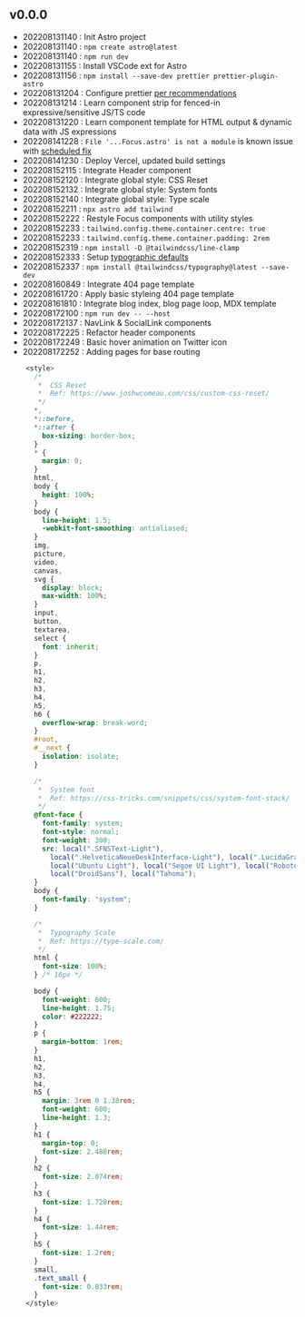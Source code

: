 
## v0.0.0
- 202208131140 : Init Astro project
- 202208131140 : `npm create astro@latest`
- 202208131140 : `npm run dev`
- 202208131155 : Install VSCode ext for Astro
- 202208131156 : `npm install --save-dev prettier prettier-plugin-astro`
- 202208131204 : Configure prettier [per recommendations](https://github.com/withastro/prettier-plugin-astro#using-in-vs-code)
- 202208131214 : Learn component strip for fenced-in expressive/sensitive JS/TS code
- 202208131220 : Learn component template for HTML output & dynamic data with JS expressions
- 202208141228 : `File '...Focus.astro' is not a module` is known issue with [scheduled fix](https://github.com/withastro/language-tools/pull/335)
- 202208141230 : Deploy Vercel, updated build settings
- 202208152115 : Integrate Header component
- 202208152120 : Integrate global style: CSS Reset
- 202208152132 : Integrate global style: System fonts
- 202208152140 : Integrate global style: Type scale
- 202208152211 : `npx astro add tailwind`
- 202208152222 : Restyle Focus components with utility styles
- 202208152233 : `tailwind.config.theme.container.centre: true`
- 202208152233 : `tailwind.config.theme.container.padding: 2rem`
- 202208152319 : `npm install -D @tailwindcss/line-clamp`
- 202208152333 : Setup [typographic defaults](https://www.themes.dev/blog/typographic-defaults-in-tailwind-css/)
- 202208152337 : `npm install @tailwindcss/typography@latest --save-dev`
- 202208160849 : Integrate 404 page template
- 202208161720 : Apply basic styleing 404 page template
- 202208161810 : Integrate blog index, blog page loop, MDX template
- 202208172100 : `npm run dev -- --host`
- 202208172137 : NavLink & SocialLink components
- 202208172225 : Refactor header components
- 202208172249 : Basic hover animation on Twitter icon
- 202208172252 : Adding pages for base routing





```css
    <style>
      /* 
       *  CSS Reset
       *  Ref: https://www.joshwcomeau.com/css/custom-css-reset/
       */
      *,
      *::before,
      *::after {
        box-sizing: border-box;
      }
      * {
        margin: 0;
      }
      html,
      body {
        height: 100%;
      }
      body {
        line-height: 1.5;
        -webkit-font-smoothing: antialiased;
      }
      img,
      picture,
      video,
      canvas,
      svg {
        display: block;
        max-width: 100%;
      }
      input,
      button,
      textarea,
      select {
        font: inherit;
      }
      p,
      h1,
      h2,
      h3,
      h4,
      h5,
      h6 {
        overflow-wrap: break-word;
      }
      #root,
      #__next {
        isolation: isolate;
      }

      /* 
       *  System font
       *  Ref: https://css-tricks.com/snippets/css/system-font-stack/
       */
      @font-face {
        font-family: system;
        font-style: normal;
        font-weight: 300;
        src: local(".SFNSText-Light"),
          local(".HelveticaNeueDeskInterface-Light"), local(".LucidaGrandeUI"),
          local("Ubuntu Light"), local("Segoe UI Light"), local("Roboto-Light"),
          local("DroidSans"), local("Tahoma");
      }
      body {
        font-family: "system";
      }

      /*
       *  Typography Scale
       *  Ref: https://type-scale.com/
       */
      html {
        font-size: 100%;
      } /* 16px */

      body {
        font-weight: 600;
        line-height: 1.75;
        color: #222222;
      }
      p {
        margin-bottom: 1rem;
      }
      h1,
      h2,
      h3,
      h4,
      h5 {
        margin: 3rem 0 1.38rem;
        font-weight: 600;
        line-height: 1.3;
      }
      h1 {
        margin-top: 0;
        font-size: 2.488rem;
      }
      h2 {
        font-size: 2.074rem;
      }
      h3 {
        font-size: 1.728rem;
      }
      h4 {
        font-size: 1.44rem;
      }
      h5 {
        font-size: 1.2rem;
      }
      small,
      .text_small {
        font-size: 0.833rem;
      }
    </style>
```